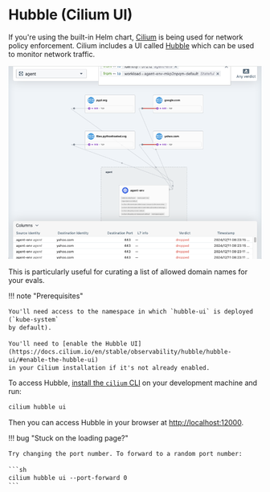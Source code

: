 # Hubble (Cilium UI)

If you're using the built-in Helm chart, [Cilium](https://cilium.io/) is being used for
network policy enforcement. Cilium includes a UI called
[Hubble](https://docs.cilium.io/en/stable/observability/hubble/hubble-ui/) which can be
used to monitor network traffic.

![hubble](images/hubble.png)

This is particularly useful for curating a list of allowed domain names for your evals.

!!! note "Prerequisites"

    You'll need access to the namespace in which `hubble-ui` is deployed (`kube-system`
    by default).

    You'll need to [enable the Hubble UI](https://docs.cilium.io/en/stable/observability/hubble/hubble-ui/#enable-the-hubble-ui)
    in your Cilium installation if it's not already enabled.


To access Hubble, [install the `cilium`
CLI](https://docs.cilium.io/en/stable/gettingstarted/k8s-install-default/#install-the-cilium-cli)
on your development machine and run:

```sh
cilium hubble ui
```

Then you can access Hubble in your browser at
[http://localhost:12000](http://localhost:12000).

!!! bug "Stuck on the loading page?"

    Try changing the port number. To forward to a random port number:

    ```sh
    cilium hubble ui --port-forward 0
    ```
